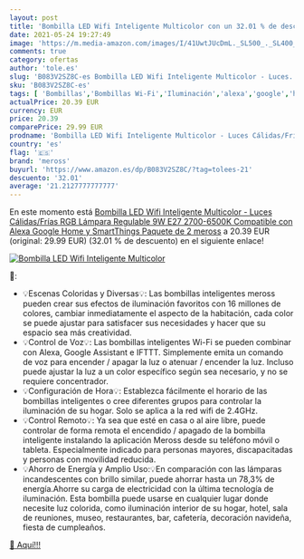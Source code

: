 ```yaml
---
layout: post
title: 'Bombilla LED Wifi Inteligente Multicolor con un 32.01 % de descuento'
date: 2021-05-24 19:27:49
image: 'https://m.media-amazon.com/images/I/41UwtJUcDmL._SL500_._SL400_.jpg'
comments: true
category: ofertas
author: 'tole.es'
slug: 'B083V2SZ8C-es Bombilla LED Wifi Inteligente Multicolor - Luces...'
sku: 'B083V2SZ8C-es'
tags: [ 'Bombillas','Bombillas Wi-Fi','Iluminación','alexa','google','home','meross', ]
actualPrice: 20.39 EUR
currency: EUR
price: 20.39
comparePrice: 29.99 EUR
prodname: 'Bombilla LED Wifi Inteligente Multicolor - Luces Cálidas/Frías RGB  Lámpara Regulable  9W E27  2700-6500K  Compatible con Alexa Google Home y SmartThings  Paquete de 2  meross'
country: 'es'
flag: '🇪🇸'
brand: 'meross'
buyurl: 'https://www.amazon.es/dp/B083V2SZ8C/?tag=tolees-21'
descuento: '32.01'
average: '21.2127777777777'
---
```


En este momento está [Bombilla LED Wifi Inteligente Multicolor - Luces Cálidas/Frías RGB  Lámpara Regulable  9W E27  2700-6500K  Compatible con Alexa Google Home y SmartThings  Paquete de 2  meross](https://www.amazon.es/dp/B083V2SZ8C/?tag=tolees-21) a 20.39 EUR (original: 29.99 EUR) (32.01 %  de descuento) en el siguiente enlace!

[![Bombilla LED Wifi Inteligente Multicolor](https://m.media-amazon.com/images/I/41UwtJUcDmL._SL500_._SL400_.jpg)](https://www.amazon.es/dp/B083V2SZ8C/?tag=tolees-21)

🔎:

- 💡Escenas Coloridas y Diversas💡: Las bombillas inteligentes meross pueden crear sus efectos de iluminación favoritos con 16 millones de colores, cambiar inmediatamente el aspecto de la habitación, cada color se puede ajustar para satisfacer sus necesidades y hacer que su espacio sea más creatividad.
- 💡Control de Voz💡: Las bombillas inteligentes Wi-Fi se pueden combinar con Alexa, Google Assistant e IFTTT. Simplemente emita un comando de voz para encender / apagar la luz o atenuar / encender la luz. Incluso puede ajustar la luz a un color específico según sea necesario, y no se requiere concentrador.
- 💡Configuración de Hora💡: Establezca fácilmente el horario de las bombillas inteligentes o cree diferentes grupos para controlar la iluminación de su hogar. Solo se aplica a la red wifi de 2.4GHz.
- 💡Control Remoto💡: Ya sea que esté en casa o al aire libre, puede controlar de forma remota el encendido / apagado de la bombilla inteligente instalando la aplicación Meross desde su teléfono móvil o tableta. Especialmente indicado para personas mayores, discapacitadas y personas con movilidad reducida.
- 💡Ahorro de Energía y Amplio Uso:💡En comparación con las lámparas incandescentes con brillo similar, puede ahorrar hasta un 78,3% de energía.Ahorre su carga de electricidad con la última tecnología de iluminación. Esta bombilla puede usarse en cualquier lugar donde necesite luz colorida, como iluminación interior de su hogar, hotel, sala de reuniones, museo, restaurantes, bar, cafetería, decoración navideña, fiesta de cumpleaños.

[🛒 Aquí!!!](https://www.amazon.es/dp/B083V2SZ8C/?tag=tolees-21)
